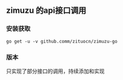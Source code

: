 ## zimuzu 的api接口调用

### 安装获取
`go get -u -v github.comm/zituocn/zimuzu-go`

### 版本
只实现了部分接口的调用，持续添加和实现